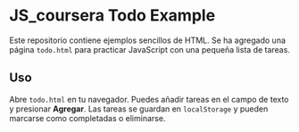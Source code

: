 # JS_coursera Todo Example

Este repositorio contiene ejemplos sencillos de HTML. Se ha agregado una página `todo.html` para practicar JavaScript con una pequeña lista de tareas.

## Uso

Abre `todo.html` en tu navegador. Puedes añadir tareas en el campo de texto y presionar **Agregar**. Las tareas se guardan en `localStorage` y pueden marcarse como completadas o eliminarse.
